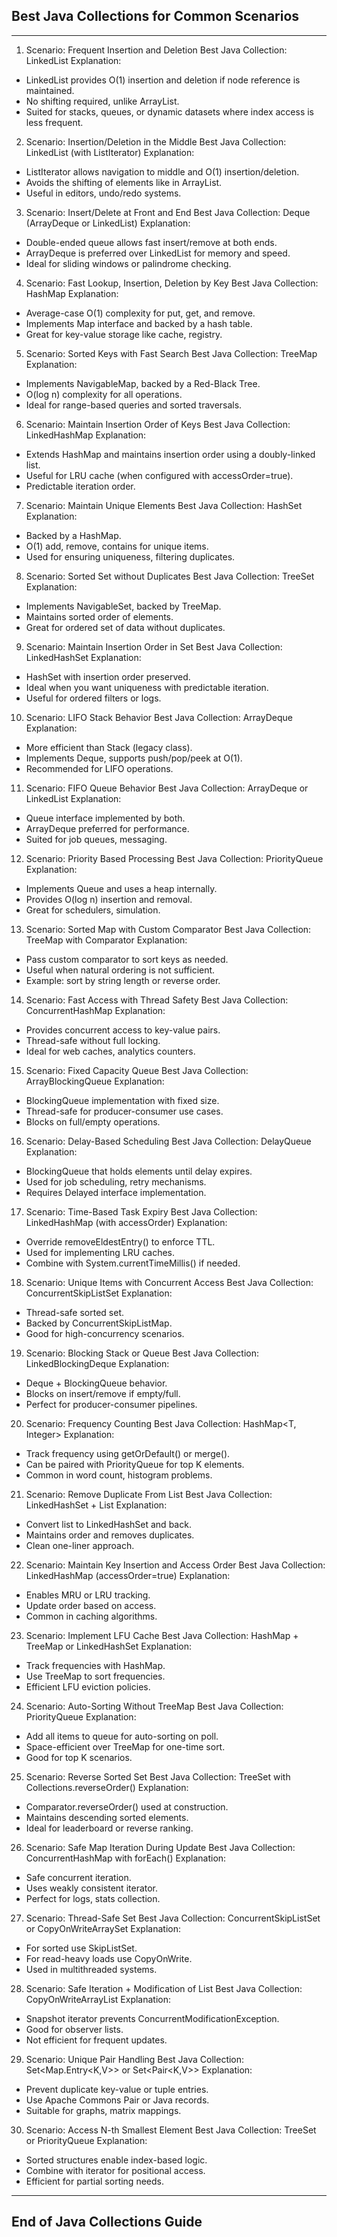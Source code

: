 
## Best Java Collections for Common Scenarios

---
1. Scenario: Frequent Insertion and Deletion
   Best Java Collection: LinkedList
   Explanation:

* LinkedList provides O(1) insertion and deletion if node reference is maintained.
* No shifting required, unlike ArrayList.
* Suited for stacks, queues, or dynamic datasets where index access is less frequent.

2. Scenario: Insertion/Deletion in the Middle
   Best Java Collection: LinkedList (with ListIterator)
   Explanation:

* ListIterator allows navigation to middle and O(1) insertion/deletion.
* Avoids the shifting of elements like in ArrayList.
* Useful in editors, undo/redo systems.

3. Scenario: Insert/Delete at Front and End
   Best Java Collection: Deque (ArrayDeque or LinkedList)
   Explanation:

* Double-ended queue allows fast insert/remove at both ends.
* ArrayDeque is preferred over LinkedList for memory and speed.
* Ideal for sliding windows or palindrome checking.

4. Scenario: Fast Lookup, Insertion, Deletion by Key
   Best Java Collection: HashMap
   Explanation:

* Average-case O(1) complexity for put, get, and remove.
* Implements Map interface and backed by a hash table.
* Great for key-value storage like cache, registry.

5. Scenario: Sorted Keys with Fast Search
   Best Java Collection: TreeMap
   Explanation:

* Implements NavigableMap, backed by a Red-Black Tree.
* O(log n) complexity for all operations.
* Ideal for range-based queries and sorted traversals.

6. Scenario: Maintain Insertion Order of Keys
   Best Java Collection: LinkedHashMap
   Explanation:

* Extends HashMap and maintains insertion order using a doubly-linked list.
* Useful for LRU cache (when configured with accessOrder=true).
* Predictable iteration order.

7. Scenario: Maintain Unique Elements
   Best Java Collection: HashSet
   Explanation:

* Backed by a HashMap.
* O(1) add, remove, contains for unique items.
* Used for ensuring uniqueness, filtering duplicates.

8. Scenario: Sorted Set without Duplicates
   Best Java Collection: TreeSet
   Explanation:

* Implements NavigableSet, backed by TreeMap.
* Maintains sorted order of elements.
* Great for ordered set of data without duplicates.

9. Scenario: Maintain Insertion Order in Set
   Best Java Collection: LinkedHashSet
   Explanation:

* HashSet with insertion order preserved.
* Ideal when you want uniqueness with predictable iteration.
* Useful for ordered filters or logs.

10. Scenario: LIFO Stack Behavior
    Best Java Collection: ArrayDeque
    Explanation:

* More efficient than Stack (legacy class).
* Implements Deque, supports push/pop/peek at O(1).
* Recommended for LIFO operations.

11. Scenario: FIFO Queue Behavior
    Best Java Collection: ArrayDeque or LinkedList
    Explanation:

* Queue interface implemented by both.
* ArrayDeque preferred for performance.
* Suited for job queues, messaging.

12. Scenario: Priority Based Processing
    Best Java Collection: PriorityQueue
    Explanation:

* Implements Queue and uses a heap internally.
* Provides O(log n) insertion and removal.
* Great for schedulers, simulation.

13. Scenario: Sorted Map with Custom Comparator
    Best Java Collection: TreeMap with Comparator
    Explanation:

* Pass custom comparator to sort keys as needed.
* Useful when natural ordering is not sufficient.
* Example: sort by string length or reverse order.

14. Scenario: Fast Access with Thread Safety
    Best Java Collection: ConcurrentHashMap
    Explanation:

* Provides concurrent access to key-value pairs.
* Thread-safe without full locking.
* Ideal for web caches, analytics counters.

15. Scenario: Fixed Capacity Queue
    Best Java Collection: ArrayBlockingQueue
    Explanation:

* BlockingQueue implementation with fixed size.
* Thread-safe for producer-consumer use cases.
* Blocks on full/empty operations.

16. Scenario: Delay-Based Scheduling
    Best Java Collection: DelayQueue
    Explanation:

* BlockingQueue that holds elements until delay expires.
* Used for job scheduling, retry mechanisms.
* Requires Delayed interface implementation.

17. Scenario: Time-Based Task Expiry
    Best Java Collection: LinkedHashMap (with accessOrder)
    Explanation:

* Override removeEldestEntry() to enforce TTL.
* Used for implementing LRU caches.
* Combine with System.currentTimeMillis() if needed.

18. Scenario: Unique Items with Concurrent Access
    Best Java Collection: ConcurrentSkipListSet
    Explanation:

* Thread-safe sorted set.
* Backed by ConcurrentSkipListMap.
* Good for high-concurrency scenarios.

19. Scenario: Blocking Stack or Queue
    Best Java Collection: LinkedBlockingDeque
    Explanation:

* Deque + BlockingQueue behavior.
* Blocks on insert/remove if empty/full.
* Perfect for producer-consumer pipelines.

20. Scenario: Frequency Counting
    Best Java Collection: HashMap\<T, Integer>
    Explanation:

* Track frequency using getOrDefault() or merge().
* Can be paired with PriorityQueue for top K elements.
* Common in word count, histogram problems.

21. Scenario: Remove Duplicate From List
    Best Java Collection: LinkedHashSet + List
    Explanation:

* Convert list to LinkedHashSet and back.
* Maintains order and removes duplicates.
* Clean one-liner approach.

22. Scenario: Maintain Key Insertion and Access Order
    Best Java Collection: LinkedHashMap (accessOrder=true)
    Explanation:

* Enables MRU or LRU tracking.
* Update order based on access.
* Common in caching algorithms.

23. Scenario: Implement LFU Cache
    Best Java Collection: HashMap + TreeMap or LinkedHashSet
    Explanation:

* Track frequencies with HashMap.
* Use TreeMap to sort frequencies.
* Efficient LFU eviction policies.

24. Scenario: Auto-Sorting Without TreeMap
    Best Java Collection: PriorityQueue
    Explanation:

* Add all items to queue for auto-sorting on poll.
* Space-efficient over TreeMap for one-time sort.
* Good for top K scenarios.

25. Scenario: Reverse Sorted Set
    Best Java Collection: TreeSet with Collections.reverseOrder()
    Explanation:

* Comparator.reverseOrder() used at construction.
* Maintains descending sorted elements.
* Ideal for leaderboard or reverse ranking.

26. Scenario: Safe Map Iteration During Update
    Best Java Collection: ConcurrentHashMap with forEach()
    Explanation:

* Safe concurrent iteration.
* Uses weakly consistent iterator.
* Perfect for logs, stats collection.

27. Scenario: Thread-Safe Set
    Best Java Collection: ConcurrentSkipListSet or CopyOnWriteArraySet
    Explanation:

* For sorted use SkipListSet.
* For read-heavy loads use CopyOnWrite.
* Used in multithreaded systems.

28. Scenario: Safe Iteration + Modification of List
    Best Java Collection: CopyOnWriteArrayList
    Explanation:

* Snapshot iterator prevents ConcurrentModificationException.
* Good for observer lists.
* Not efficient for frequent updates.

29. Scenario: Unique Pair Handling
    Best Java Collection: Set\<Map.Entry\<K,V>> or Set\<Pair\<K,V>>
    Explanation:

* Prevent duplicate key-value or tuple entries.
* Use Apache Commons Pair or Java records.
* Suitable for graphs, matrix mappings.

30. Scenario: Access N-th Smallest Element
    Best Java Collection: TreeSet or PriorityQueue
    Explanation:

* Sorted structures enable index-based logic.
* Combine with iterator for positional access.
* Efficient for partial sorting needs.

---

## End of Java Collections Guide
